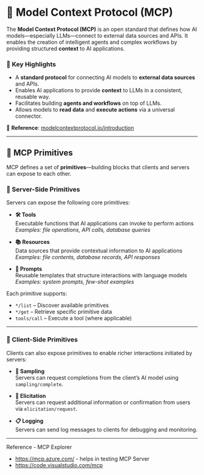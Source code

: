 # 🧠 Model **Context** Protocol (MCP)

The **Model Context Protocol (MCP)** is an open standard that defines how AI models—especially LLMs—connect to external data sources and APIs. It enables the creation of intelligent agents and complex workflows by providing structured **context** to AI applications.

### 🔗 Key Highlights
- A **standard protocol** for connecting AI models to **external data sources** and APIs.
- Enables AI applications to provide **context** to LLMs in a consistent, reusable way.
- Facilitates building **agents and workflows** on top of LLMs.
- Allows models to **read data** and **execute actions** via a universal connector.

📖 **Reference**: [modelcontextprotocol.io/introduction](https://modelcontextprotocol.io/introduction)

---

## 🧩 MCP Primitives

MCP defines a set of **primitives**—building blocks that clients and servers can expose to each other.

### 🔧 Server-Side Primitives
Servers can expose the following core primitives:

- **🛠 Tools**  
  Executable functions that AI applications can invoke to perform actions  
  _Examples: file operations, API calls, database queries_

- **📚 Resources**  
  Data sources that provide contextual information to AI applications  
  _Examples: file contents, database records, API responses_

- **📝 Prompts**  
  Reusable templates that structure interactions with language models  
  _Examples: system prompts, few-shot examples_

Each primitive supports:
- `*/list` – Discover available primitives
- `*/get` – Retrieve specific primitive data
- `tools/call` – Execute a tool (where applicable)

---

### 🤝 Client-Side Primitives
Clients can also expose primitives to enable richer interactions initiated by servers:

- **🎯 Sampling**  
  Servers can request completions from the client’s AI model using `sampling/complete`.

- **💬 Elicitation**  
  Servers can request additional information or confirmation from users via `elicitation/request`.

- **📋 Logging**  
  Servers can send log messages to clients for debugging and monitoring.

---
Reference - MCP Explorer

- https://mcp.azure.com/ - helps in testing MCP Server
- https://code.visualstudio.com/mcp
